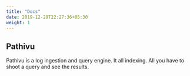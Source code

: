 ```yaml
---
title: "Docs"
date: 2019-12-29T22:27:36+05:30
weight: 1
---
```


## Pathivu

Pathivu is a log ingestion and query engine. It all indexing. All you have to shoot a query and see the results.